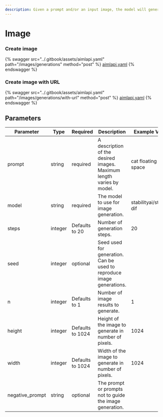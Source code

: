```yaml
---
description: Given a prompt and/or an input image, the model will generate a new image.
---
```


# Image

### Create image

{% swagger src="../.gitbook/assets/aimlapi.yaml" path="/images/generations" method="post" %}
[aimlapi.yaml](../.gitbook/assets/aimlapi.yaml)
{% endswagger %}

### Create image with URL

{% swagger src="../.gitbook/assets/aimlapi.yaml" path="/images/generations/with-url" method="post" %}
[aimlapi.yaml](../.gitbook/assets/aimlapi.yaml)
{% endswagger %}

## Parameters

<table><thead><tr><th width="115">Parameter</th><th width="78">Type</th><th width="107">Required</th><th width="463">Description</th><th width="136">Example Value</th></tr></thead><tbody><tr><td>prompt</td><td>string</td><td>required</td><td>A description of the desired images. Maximum length varies by model.</td><td>cat floating in space</td></tr><tr><td>model</td><td>string</td><td>required</td><td>The model to use for image generation.</td><td>stabilityai/stable-dif</td></tr><tr><td>steps</td><td>integer</td><td>Defaults to 20</td><td>Number of generation steps.</td><td>20</td></tr><tr><td>seed</td><td>integer</td><td>optional</td><td>Seed used for generation. Can be used to reproduce image generations.</td><td></td></tr><tr><td>n</td><td>integer</td><td>Defaults to 1</td><td>Number of image results to generate.</td><td>1</td></tr><tr><td>height</td><td>integer</td><td>Defaults to 1024</td><td>Height of the image to generate in number of pixels.</td><td>1024</td></tr><tr><td>width</td><td>integer</td><td>Defaults to 1024</td><td>Width of the image to generate in number of pixels.</td><td>1024</td></tr><tr><td>negative_prompt</td><td>string</td><td>optional</td><td>The prompt or prompts not to guide the image generation.</td><td></td></tr></tbody></table>
